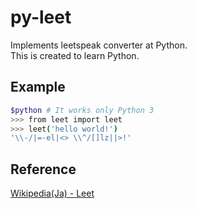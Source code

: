 # py-leet
Implements leetspeak converter at Python. <br>This is created to learn Python.



## Example

```bash
$python # It works only Python 3
>>> from leet import leet
>>> leet('hello world!')
'\\-/|=-el|<> \\^/[]lz||>!'
```



## Reference

[Wikipedia(Ja) - Leet](https://ja.wikipedia.org/wiki/Leet)

